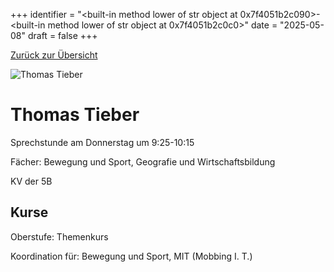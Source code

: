 
+++
identifier = "<built-in method lower of str object at 0x7f4051b2c090>-<built-in method lower of str object at 0x7f4051b2c0c0>"
date = "2025-05-08"
draft = false
+++

 [Zurück zur Übersicht](/schule/personen/)

<div class="row">
<div class="column">
<img src="/images/personal/Tieber.jpg" alt="Thomas Tieber"> 
</div>
<div class="column">

# Thomas Tieber

Sprechstunde am Donnerstag um 9:25-10:15

Fächer: Bewegung und Sport,  Geografie und Wirtschaftsbildung

KV der 5B



## Kurse



Oberstufe: Themenkurs

Koordination für: Bewegung und Sport, MIT (Mobbing I. T.)

</div>
</div> 

